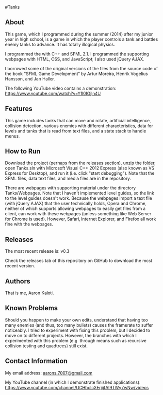 #Tanks

About
-----

This game, which I programmed during the summer (2014) after my junior year
in high school, is a game in which the player controls a tank and battles
enemy tanks to advance. It has totally illogical physics.

I programmed the with C++ and SFML 2.1. I programmed the supporting
webpages with HTML, CSS, and JavaScript; I also used jQuery AJAX.

I borrowed some of the original versions of the files from the source code
of the book "SFML Game Development" by Artur Moreira, Henrik Vogelius
Hansson, and Jan Haller.

The following YouTube video contains a demonstration:
https://www.youtube.com/watch?v=Y1I0IGjln4U

Features
--------

This game includes tanks that can move and rotate, artificial intelligence,
collision detection, various enemies with different characteristics, data
for levels and tanks that is read from text files, and a state stack to
handle menus.

How to Run
----------

Download the project (perhaps from the releases section), unzip the folder,
open Tanks.sln with Microsoft Visual C++ 2012 Express (also known as
VS Express for Desktop), and run it (i.e. click "start debugging"). Note
that the SFML files, data text files, and media files are in the
repository.

There are webpages with supporting material under the directory
Tanks/Webpages. Note that I haven't implemented level guides, so the
link to the level guides doesn't work. Because the webpages import
a text file (with jQuery AJAX) that the user technically holds, Opera
and Chrome, neither of which supports allowing webpages to easily
get files from a client, can work with these webpages (unless something
like Web Server for Chrome is used). However, Safari, Internet Explorer,
and Firefox all work fine with the webpages.

Releases
--------

The most recent release is: v0.3

Check the releases tab of this repository on GitHub to download
the most recent version.

Authors
-------

That is me, Aaron Kaloti.

Known Problems
--------------

Should you happen to make your own edits, understand that having too
many enemies (and thus, too many bullets) causes the framerate to suffer
noticeably. I tried to experiment with fixing this problem, but I
decided to move on to different projects. However, the branches with
which I experimented with this problem (e.g. through means such as
recursive collision testing and quadtrees) still exist.

Contact Information
-------------------

My email address: aarons.7007@gmail.com

My YouTube channel (in which I demonstrate finished applications):
https://www.youtube.com/channel/UCHhcIcXErjijtAI9TWy7wNw/videos 